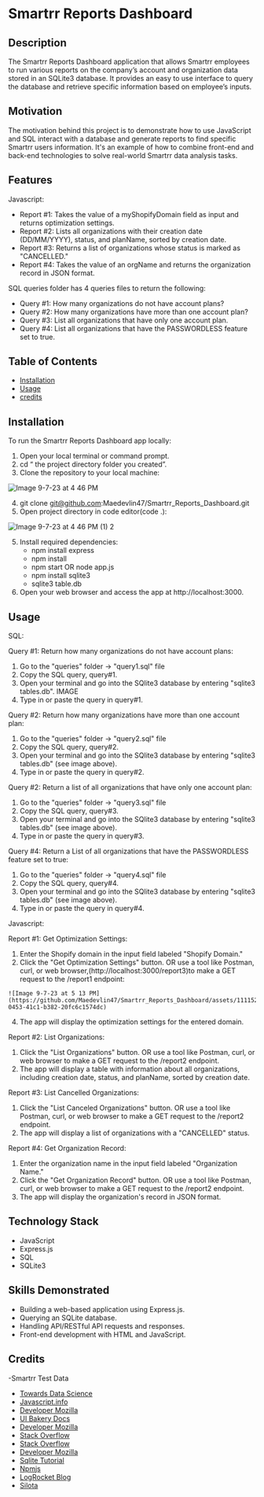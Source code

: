 # Smartrr Reports Dashboard

## Description

The Smartrr Reports Dashboard application that allows Smartrr employees to run various reports on the company’s account and organization data stored in an SQLite3 database. It provides an easy to use interface to query the database and retrieve specific information based on employee’s inputs.

## Motivation

The motivation behind this project is to demonstrate how to use JavaScript and SQL interact with a database and generate reports to find specific Smartrr users information. It's an example of how to combine front-end and back-end technologies to solve real-world Smartrr data analysis tasks.

## Features

Javascript:

- Report #1: Takes the value of a myShopifyDomain field as input and returns optimization settings.
- Report #2: Lists all organizations with their creation date (DD/MM/YYYY), status, and planName, sorted by creation date.
- Report #3: Returns a list of organizations whose status is marked as "CANCELLED."
- Report #4: Takes the value of an orgName and returns the organization record in JSON format.

SQL queries folder has 4 queries files to return the following: 

- Query #1: How many organizations do not have account plans?
- Query #2: How many organizations have more than one account plan?
- Query #3: List all organizations that have only one account plan.
- Query #4: List all organizations that have the PASSWORDLESS feature set to true.

## Table of Contents

- [Installation](#installation)
- [Usage](#usage)
- [credits](#credits)

## Installation

To run the Smartrr Reports Dashboard app locally:
  1. Open your local terminal or command prompt.
  2. cd “ the project directory folder you created”.
  3. Clone the repository to your local machine:

![Image 9-7-23 at 4 46 PM](https://github.com/Maedevlin47/Smartrr_Reports_Dashboard/assets/111152027/8558c2e6-b1c6-44c0-9cf2-0187da95b848)

  4. git clone git@github.com:Maedevlin47/Smartrr_Reports_Dashboard.git
  3. Open project directory in code editor(code .):

![Image 9-7-23 at 4 46 PM (1) 2](https://github.com/Maedevlin47/Smartrr_Reports_Dashboard/assets/111152027/af076c2d-c998-4e53-bbef-3fc4d9338dd6)
    
  5. Install required dependencies:
      - npm install express
      - npm install
      - npm start OR node app.js
      - npm install sqlite3
      - sqlite3 table.db
  6. Open your web browser and access the app at http://localhost:3000.

## Usage

SQL:

  Query #1: Return how many organizations do not have account plans:

  1. Go to the "queries" folder -> "query1.sql" file 
  2. Copy the SQL query, query#1.
  3. Open your terminal and go into the SQlite3 database by entering "sqlite3 tables.db".
          IMAGE
  4. Type in or paste the query in query#1.

  Query #2: Return how many organizations have more than one account plan:

  1. Go to the "queries" folder -> "query2.sql" file 
  2. Copy the SQL query, query#2.
  3. Open your terminal and go into the SQlite3 database by entering "sqlite3 tables.db" (see image above).
  4. Type in or paste the query in query#2.

  Query #2: Return a list of all organizations that have only one account plan:

  1. Go to the "queries" folder -> "query3.sql" file 
  2. Copy the SQL query, query#3.
  3. Open your terminal and go into the SQlite3 database by entering "sqlite3 tables.db" (see image above).
  4. Type in or paste the query in query#3.

  Query #4: Return a List of all organizations that have the PASSWORDLESS feature set to true:

  1. Go to the "queries" folder -> "query4.sql" file 
  2. Copy the SQL query, query#4.
  3. Open your terminal and go into the SQlite3 database by entering "sqlite3 tables.db" (see image above).
  4. Type in or paste the query in query#4.


Javascript:

  Report #1: Get Optimization Settings:

  1. Enter the Shopify domain in the input field labeled "Shopify Domain."
  2. Click the "Get Optimization Settings" button. OR use a tool like Postman, curl, or web browser,(http://localhost:3000/report3)to make a GET request to the /report1 endpoint:

    ![Image 9-7-23 at 5 13 PM](https://github.com/Maedevlin47/Smartrr_Reports_Dashboard/assets/111152027/cbd653f3-0453-41c1-b382-20fc6c1574dc)
    
  4. The app will display the optimization settings for the entered domain.

  Report #2: List Organizations:

  1. Click the "List Organizations" button. OR use a tool like Postman, curl, or web browser to make a GET request to the /report2 endpoint.
  2. The app will display a table with  information about all organizations, including creation date, status, and planName, sorted by creation date. 

  Report #3: List Cancelled Organizations:

  1. Click the "List Canceled Organizations" button. OR use a tool like Postman, curl, or web browser to make a GET request to the /report2 endpoint.
  2. The app will display a list of organizations with a "CANCELLED" status.

  Report #4: Get Organization Record:

  1. Enter the organization name in the input field labeled "Organization Name."
  2. Click the "Get Organization Record" button. OR use a tool like Postman, curl, or web browser to make a GET request to the /report2 endpoint. 
  3. The app will display the organization's record in JSON format.

## Technology Stack
- JavaScript
- Express.js
- SQL
- SQLite3

## Skills Demonstrated
- Building a web-based application using Express.js.
- Querying an SQLite database.
- Handling API/RESTful API requests and responses.
- Front-end development with HTML and JavaScript.

## Credits
-Smartrr Test Data
- [Towards Data Science](https://towardsdatascience.com/5-ways-to-query-your-relational-db-using-javascript-d5499711fc7d)
- [Javascript.info](https://javascript.info/function-basics )
- [Developer Mozilla](https://developer.mozilla.org/en-US/docs/Web/JavaScript/Guide/Functions)
- [UI Bakery Docs](https://docs.uibakery.io/basics/sql-+-javascript )
- [Developer Mozilla]( https://developer.mozilla.org/en-US/docs/Learn/Server-side/Express_Nodejs/Introduction)
- [Stack Overflow](https://stackoverflow.com/questions/49840094/how-to-write-a-parameterized-sql-query-in-javascript)
- [Stack Overflow](https://stackoverflow.com/questions/7293615/run-sql-query-from-javascript)
- [Developer Mozilla](https://developer.mozilla.org/en-US/docs/Learn/JavaScript)
- [Sqlite Tutorial](https://www.sqlitetutorial.net/sqlite-nodejs/)
- [Npmjs](https://www.npmjs.com/package/sqlite3)
- [LogRocket Blog](https://blog.logrocket.com/detailed-look-basic-sqljs-features/)
- [Silota](http://www.silota.com/docs/recipes/sql-join-tutorial-javascript-examples.html)

